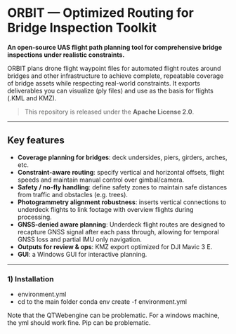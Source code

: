 # ORBIT — Optimized Routing for Bridge Inspection Toolkit
**An open-source UAS flight path planning tool for comprehensive bridge inspections under realistic constraints.**

ORBIT plans drone flight waypoint files for automated flight routes around bridges and other infrastructure to achieve 
complete, repeatable coverage of bridge assets while respecting real-world constraints.
It exports deliverables you can visualize (ply files) and use as the basis for flights (.KML and KMZ).

> This repository is released under the **Apache License 2.0**.

---

## Key features
- **Coverage planning for bridges**: deck undersides, piers, girders, arches, etc.
- **Constraint-aware routing**: specify vertical and horizontal offsets, flight speeds and maintain manual control over gimbal/camera.
- **Safety / no-fly handling**: define safety zones to maintain safe distances from traffic and obstacles (e.g. trees).
- **Photogrammetry alignment robustness**: inserts vertical connections to underdeck flights to link footage with overview flights during processing.
- **GNSS-denied aware planning**: Underdeck flight routes are designed to recapture GNSS signal after each pass through, allowing for temporal GNSS loss and partial IMU only navigation.  
- **Outputs for review & ops**: KMZ export optimized for DJI Mavic 3 E.
- **GUI**: a Windows GUI for interactive planning.

---

### 1) Installation
- environment.yml
- cd to the main folder
conda env create -f environment.yml

Note that the QTWebengine can be problematic. For a windows machine, the yml should work fine. Pip can be problematic. 
